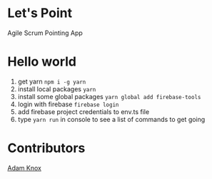 # Let's Point
Agile Scrum Pointing App

# Hello world

1. get yarn `npm i -g yarn`
1. install local packages `yarn`
1. install some global packages
   `yarn global add firebase-tools`
1. login with firebase `firebase login`
1. add firebase project credentials to env.ts file
1. type `yarn run` in console to see a list of commands to get going

# Contributors

[Adam Knox](https://twitter.com/adamwknox)

